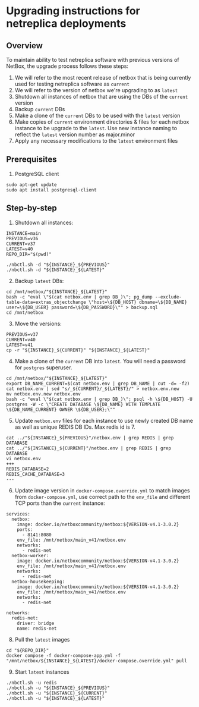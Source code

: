 # Upgrading instructions for netreplica deployments

## Overview

To maintain ability to test netreplica software with previous versions of NetBox, the upgrade process follows these steps:

1. We will refer to the most recent release of netbox that is being currently used for testing netreplica software as `current`
2. We will refer to the version of netbox we're upgrading to as `latest`
3. Shutdown all instances of netbox that are using the DBs of the `current` version
4. Backup `current` DBs
5. Make a clone of the `current` DBs to be used with the `latest` version
6. Make copies of `current` environment directories & files for each netbox instance to be upgrade to the `latest`. Use new instance naming to reflect the `latest` version number as major.minor
7. Apply any necessary modifications to the `latest` environment files

## Prerequisites

1. PostgreSQL client

```Shell
sudo apt-get update
sudo apt install postgresql-client
```

## Step-by-step

1. Shutdown all instances:

```Shell
INSTANCE=main
PREVIOUS=v36
CURRENT=v37
LATEST=v40
REPO_DIR="$(pwd)"

./nbctl.sh -d "${INSTANCE}_${PREVIOUS}"
./nbctl.sh -d "${INSTANCE}_${LATEST}"
```

2. Backup `latest` DBs:

```Shell
cd /mnt/netbox/"${INSTANCE}_${LATEST}"
bash -c "eval \"$(cat netbox.env | grep DB_)\"; pg_dump --exclude-table-data=extras_objectchange \"host=\${DB_HOST} dbname=\${DB_NAME} user=\${DB_USER} password=\${DB_PASSWORD}\"" > backup.sql
cd /mnt/netbox
```

3. Move the versions:

```Shell
PREVIOUS=v37
CURRENT=v40
LATEST=v41
cp -r "${INSTANCE}_${CURRENT}" "${INSTANCE}_${LATEST}"
```

4. Make a clone of the `current` DB into `latest`. You will need a password for `postgres` superuser.

```Shell
cd /mnt/netbox/"${INSTANCE}_${LATEST}"
export DB_NAME_CURRENT=$(cat netbox.env | grep DB_NAME | cut -d= -f2)
cat netbox.env | sed "s/_${CURRENT}/_${LATEST}/" > netbox.env.new
mv netbox.env.new netbox.env
bash -c "eval \"$(cat netbox.env | grep DB_)\"; psql -h \${DB_HOST} -U postgres -W -c \"CREATE DATABASE \${DB_NAME} WITH TEMPLATE \${DB_NAME_CURRENT} OWNER \${DB_USER};\""
```

5. Update `netbox.env` files for each instance to use newly created DB name as well as unique REDIS DB IDs. Max redis id is 7.

```
cat ../"${INSTANCE}_${PREVIOUS}"/netbox.env | grep REDIS | grep DATABASE
cat ../"${INSTANCE}_${CURRENT}"/netbox.env | grep REDIS | grep DATABASE
vi netbox.env
+++
REDIS_DATABASE=2
REDIS_CACHE_DATABASE=3
---
```

6. Update image version in `docker-compose.override.yml` to match images from `docker-compose.yml`, use correct path to the `env_file` and different TCP ports than the `current` instance:

```
services:
  netbox:
    image: docker.io/netboxcommunity/netbox:${VERSION-v4.1-3.0.2}
    ports:
      - 8141:8080
    env_file: /mnt/netbox/main_v41/netbox.env
    networks:
      - redis-net
  netbox-worker:
    image: docker.io/netboxcommunity/netbox:${VERSION-v4.1-3.0.2}
    env_file: /mnt/netbox/main_v41/netbox.env
    networks:
      - redis-net
  netbox-housekeeping:
    image: docker.io/netboxcommunity/netbox:${VERSION-v4.1-3.0.2}
    env_file: /mnt/netbox/main_v41/netbox.env
    networks:
      - redis-net

networks:
  redis-net:
    driver: bridge
    name: redis-net
```

8. Pull the `latest` images

```Shell
cd "${REPO_DIR}"
docker compose -f docker-compose-app.yml -f "/mnt/netbox/${INSTANCE}_${LATEST}/docker-compose.override.yml" pull
```

9. Start `latest` instances

```Shell
./nbctl.sh -u redis
./nbctl.sh -u "${INSTANCE}_${PREVIOUS}"
./nbctl.sh -u "${INSTANCE}_${CURRENT}"
./nbctl.sh -u "${INSTANCE}_${LATEST}"
```
